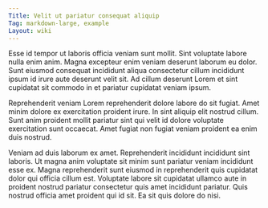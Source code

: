 ```yaml
---
Title: Velit ut pariatur consequat aliquip
Tag: markdown-large, example
Layout: wiki
---
```

Esse id tempor ut laboris officia veniam sunt mollit. Sint voluptate labore nulla enim anim. Magna excepteur enim veniam deserunt laborum eu dolor. Sunt eiusmod consequat incididunt aliqua consectetur cillum incididunt ipsum id irure aute deserunt velit sit. Ad cillum deserunt Lorem et sint cupidatat sit commodo in et pariatur cupidatat veniam ipsum.

Reprehenderit veniam Lorem reprehenderit dolore labore do sit fugiat. Amet minim dolore ex exercitation proident irure. In sint aliquip elit nostrud cillum. Sunt anim proident mollit pariatur sint qui velit id dolore voluptate exercitation sunt occaecat. Amet fugiat non fugiat veniam proident ea enim duis nostrud.

Veniam ad duis laborum ex amet. Reprehenderit incididunt incididunt sint laboris. Ut magna anim voluptate sit minim sunt pariatur veniam incididunt esse ex. Magna reprehenderit sunt eiusmod in reprehenderit quis cupidatat dolor qui officia cillum est. Voluptate labore sit cupidatat ullamco aute in proident nostrud pariatur consectetur quis amet incididunt pariatur. Quis nostrud officia amet proident qui id sit. Ea sit quis dolore do nisi.